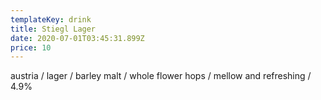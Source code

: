 ```yaml
---
templateKey: drink
title: Stiegl Lager
date: 2020-07-01T03:45:31.899Z
price: 10
---
```


austria / lager / barley malt / whole flower hops / mellow and refreshing / 4.9%
